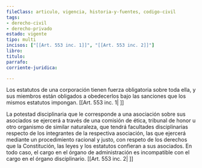 ```yaml
---
fileClass: articulo, vigencia, historia-y-fuentes, codigo-civil
tags:
- derecho-civil
- derecho-privado
estado: vigente
tipo: multi
incisos: ["[[Art. 553 inc. 1]]", "[[Art. 553 inc. 2]]"]
libro:
titulo:
parrafo:
corriente-juridica:

---
```

Los estatutos de una corporación tienen fuerza obligatoria sobre toda ella, y sus miembros están obligados a obedecerlos bajo las sanciones que los mismos estatutos impongan. [[Art. 553 inc. 1| ]]

La potestad disciplinaria que le corresponde a una asociación sobre sus asociados se ejercerá a través de una comisión de ética, tribunal de honor u otro organismo de similar naturaleza, que tendrá facultades disciplinarias respecto de los integrantes de la respectiva asociación, las que ejercerá mediante un procedimiento racional y justo, con respeto de los derechos que la Constitución, las leyes y los estatutos confieran a sus asociados. En todo caso, el cargo en el órgano de administración es incompatible con el cargo en el órgano disciplinario. [[Art. 553 inc. 2| ]]